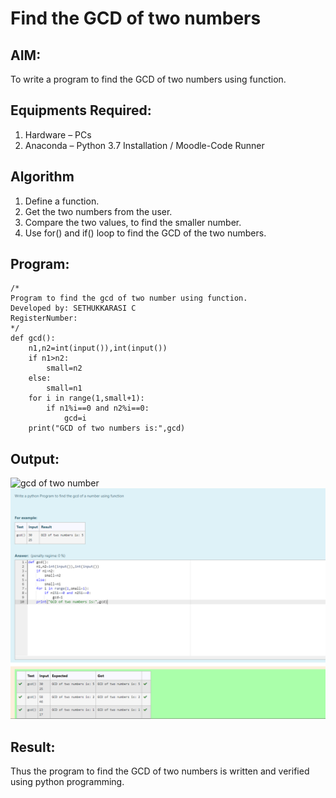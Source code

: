 # Find the GCD of two numbers

## AIM:
To write a program to find the GCD of two numbers using function.

## Equipments Required:
1. Hardware – PCs
2. Anaconda – Python 3.7 Installation / Moodle-Code Runner

## Algorithm
1. Define a function.
2. Get the two numbers from the user.
3. Compare the two values, to find the smaller number.
4. Use for() and if() loop to find the GCD of the two numbers.

## Program:
```
/*
Program to find the gcd of two number using function.
Developed by: SETHUKKARASI C
RegisterNumber:
*/
def gcd():
    n1,n2=int(input()),int(input())
    if n1>n2:
        small=n2
    else:
        small=n1
    for i in range(1,small+1):
        if n1%i==0 and n2%i==0:
            gcd=i
    print("GCD of two numbers is:",gcd)
```

## Output:
![gcd of two number](gcd.png)
![output](gcdoutput-1.png)

## Result:
Thus the program to find the GCD of two numbers is written and verified using python programming.
